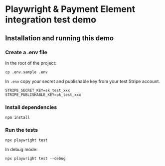 # Playwright & Payment Element integration test demo

## Installation and running this demo

### Create a .env file

In the root of the project:

```
cp .env.sample .env
```

In `.env` copy your secret and publishable key from your test Stripe account.

```
STRIPE_SECRET_KEY=sk_test_xxx
STRIPE_PUBLISHABLE_KEY=pk_test_xxx
```

### Install dependencies

```
npm install
```

### Run the tests

```
npx playwright test
```

In debug mode:

```
npx playwright test --debug
```
